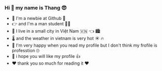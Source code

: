 ### Hi 👋 my name is Thang 😎	
- 🤗 I'm a newbie at Github :partying_face:	
- 👉 and I'm a man student 👨‍🎓
- 🏡 I live in a small city in Việt Nam 🇻🇳 👈 🏙️
- 🌡️ and the weather in vietnam is very hot ☀ 🔥
- 💯	I'm very happy when you read my profile but I don't think my frofile is professtion 🙄	
- 💬 i hope you will like my profile 👍
- ❤️	thank you so much for reading it ❤️	
